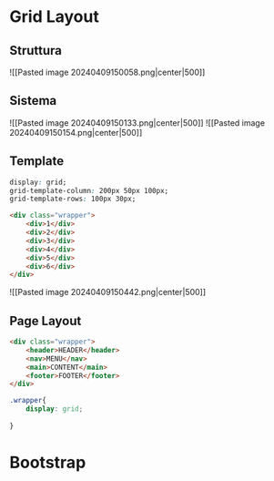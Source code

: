 # Grid Layout
## Struttura
![[Pasted image 20240409150058.png|center|500]]
## Sistema
![[Pasted image 20240409150133.png|center|500]]
![[Pasted image 20240409150154.png|center|500]]
## Template
```CSS
display: grid;
grid-template-column: 200px 50px 100px;
grid-template-rows: 100px 30px;
```
```HTML
<div class="wrapper">
	<div>1</div>
	<div>2</div>
	<div>3</div>
	<div>4</div>
	<div>5</div>
	<div>6</div>
</div>
```
![[Pasted image 20240409150442.png|center|500]]
## Page Layout
```HTML
<div class="wrapper">
	<header>HEADER</header>
	<nav>MENU</nav>
	<main>CONTENT</main>
	<footer>FOOTER</footer>
</div>
```
```CSS
.wrapper{
	display: grid;
	
}
```


# Bootstrap